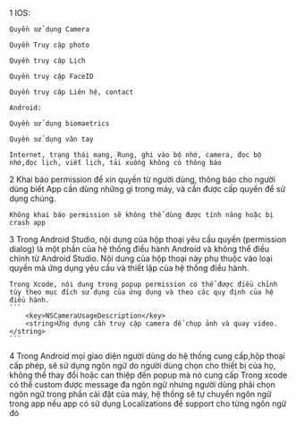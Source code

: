 1 IOS:

    Quyền sử dụng Camera

    Quyền Truy cập photo

    Quyền truy cập Lịch

    Quyền truy cập FaceID

    Quyền truy cập Liên hệ, contact

    Android:

    Quyền sử dụng biomaetrics

    Quyền sử dụng vân tay

    Internet, trạng thái mạng, Rung, ghi vào bộ nhớ, camera, đọc bộ nhớ,đọc lịch, viết lịch, tải xuống không có thông báo

2
Khai báo permission để xin quyền từ người dùng, thông báo cho người dùng biết App cần dùng những gì trong máy, và cần được cấp quyền để sử dụng chúng.

    Không khai báo permission sẽ không thể dùng được tính năng hoặc bị crash app

3
Trong Android Studio, nội dung của hộp thoại yêu cầu quyền (permission dialog) là một phần của hệ thống điều hành Android và không thể điều chỉnh từ Android Studio.
Nội dung của hộp thoại này phụ thuộc vào loại quyền mà ứng dụng yêu cầu và thiết lập của hệ thống điều hành.

    Trong Xcode, nội dung trong popup permission có thể được điều chỉnh tùy theo mục đích sử dụng của ứng dụng và theo các quy định của hệ điều hành.
    ```
        <key>NSCameraUsageDescription</key>
        <string>Ứng dụng cần truy cập camera để chụp ảnh và quay video.</string>
    ```

4
Trong Android mọi giao diện người dùng do hệ thống cung cấp,hộp thoại cấp phép, sẽ sử dụng ngôn ngữ do người dùng chọn cho thiết bị của họ, không thể thay đổi hoặc can thiệp đến popup mà nó cung cấp
Trong xcode có thể custom được message đa ngôn ngữ nhưng người dùng phải chọn ngôn ngữ trong phần cài đặt của máy, hệ thống sẽ tự chuyển ngôn ngữ trong app nếu app có sử dụng Localizations để support cho từng ngôn ngữ đó
